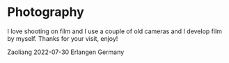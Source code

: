 # Photography

I love shooting on film and I use a couple of old cameras and I develop film by myself. Thanks for your visit, enjoy!

Zaoliang
2022-07-30 Erlangen Germany

